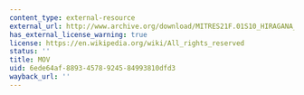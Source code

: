 ```yaml
---
content_type: external-resource
external_url: http://www.archive.org/download/MITRES21F.01S10_HIRAGANA_EXERCISES/6b4.mov
has_external_license_warning: true
license: https://en.wikipedia.org/wiki/All_rights_reserved
status: ''
title: MOV
uid: 6ede64af-8893-4578-9245-84993810dfd3
wayback_url: ''
---
```

